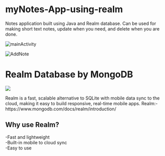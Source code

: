 # myNotes-App-using-realm

Notes application built using Java and Realm database. Can be used for making short text notes, update when you need, and delete when you are done.
 
 
 ![mainActivity](https://user-images.githubusercontent.com/68067460/148652826-5ec38184-31df-4064-81ce-91c7e4094eb3.jpg) <br>
 
 ![AddNote](https://user-images.githubusercontent.com/68067460/148652832-c69544d1-f1c7-4679-8901-8371ee87dc20.jpg)

<h1> Realm Database by MongoDB</h1>
<p><img src="https://user-images.githubusercontent.com/68067460/177022023-8270c58d-9a59-4997-ac5c-a901969f322a.png"></p>
Realm is a fast, scalable alternative to SQLite with mobile data sync to the cloud, making it easy to build responsive, real-time mobile apps.
Realm:-https://www.mongodb.com/docs/realm/introduction/
<br><h2>Why use Realm?</h2>
-Fast and lightweight 
<br>-Built-in mobile to cloud sync 
<br>-Easy to use
